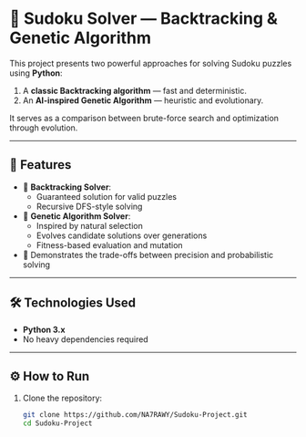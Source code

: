 # 🧩 Sudoku Solver — Backtracking & Genetic Algorithm

This project presents two powerful approaches for solving Sudoku puzzles using **Python**:

1. A **classic Backtracking algorithm** — fast and deterministic.
2. An **AI-inspired Genetic Algorithm** — heuristic and evolutionary.

It serves as a comparison between brute-force search and optimization through evolution.

---

## 🚀 Features

- 🔁 **Backtracking Solver**:
  - Guaranteed solution for valid puzzles
  - Recursive DFS-style solving
- 🧬 **Genetic Algorithm Solver**:
  - Inspired by natural selection
  - Evolves candidate solutions over generations
  - Fitness-based evaluation and mutation
- 🧠 Demonstrates the trade-offs between precision and probabilistic solving

---

## 🛠️ Technologies Used

- **Python 3.x**
- No heavy dependencies required

---

## ⚙️ How to Run

1. Clone the repository:
   ```bash
   git clone https://github.com/NA7RAWY/Sudoku-Project.git
   cd Sudoku-Project
